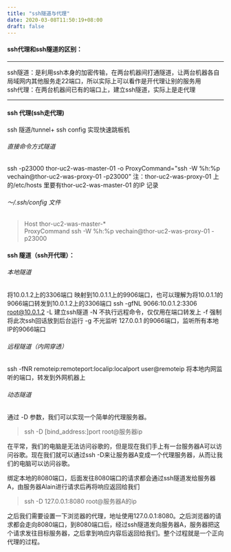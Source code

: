 ```yaml
---
title: "ssh隧道与代理"
date: 2020-03-08T11:50:19+08:00
draft: false
---
```


#### ssh代理和ssh隧道的区别：  

---

ssh隧道：是利用ssh本身的加密传输，在两台机器间打通隧道，让两台机器各自局域网内其他服务走22端口，所以实际上可以看作是开代理让别的服务用  
ssh代理：在两台机器间已有的端口上，建立ssh隧道，实际上是走代理

---

#### ssh 代理(ssh走代理)
ssh 隧道/tunnel+ ssh config 实现快速跳板机  
###### 直接命令方式隧道
ssh -p23000 thor-uc2-was-master-01 -o ProxyCommand="ssh -W %h:%p vechain@thor-uc2-was-proxy-01 -p23000"
注：thor-uc2-was-proxy-01 上的/etc/hosts 里要有thor-uc2-was-master-01 的IP 记录
######  ～/.ssh/config 文件    
>Host thor-uc2-was-master-*       
    ProxyCommand    ssh -W %h:%p vechain@thor-uc2-was-proxy-01 -p23000
#### ssh 隧道（ssh开代理）：

###### 本地隧道
将10.0.1.2上的3306端口  映射到10.0.1.1上的9906端口，也可以理解为将10.0.1.1的9066端口转发到10.0.1.2上的3306端口
ssh -gfNL   9066:10.0.1.2:3306  root@10.0.1.2
-L  建立ssh隧道
-N  不执行远程命令，仅仅用在端口转发上
-f   强制将此次ssh回话放到后台运行
-g   不光监听 127.0.0.1 的9066端口，监听所有本地IP的9066端口

###### 远程隧道（内网穿透）
ssh -fNR  remoteip:remoteport:localip:localport   user@remoteip
将本地内网监听的端口，转发到外网机器上

###### 动态隧道
通过 -D 参数，我们可以实现一个简单的代理服务器。

>ssh -D [bind_address:]port root@服务器ip

在平常，我们的电脑是无法访问谷歌的，但是现在我们手上有一台服务器A可以访问谷歌。现在我们就可以通过ssh -D来让服务器A变成一个代理服务器，从而让我们的电脑可以访问谷歌。

绑定本地的8080端口，后面发往8080端口的请求都会通过ssh隧道发给服务器A，由服务器Alain进行请求后再将响应返回给我们   
>ssh -D 127.0.0.1:8080 root@服务器A的ip


之后我们需要设置一下浏览器的代理，地址使用127.0.0.1:8080。之后浏览器的请求都会走向8080端口，到8080端口后，经过ssh隧道发向服务器A，服务器把这个请求发往目标服务器，之后拿到响应内容后返回给我们。整个过程就是一个正向代理的过程。